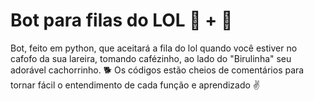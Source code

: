 # Bot para filas do LOL 🤖 + 🐍
Bot, feito em python, que aceitará a fila do lol quando você estiver no cafofo da sua lareira, tomando cafézinho, ao lado do "Birulinha" seu adorável cachorrinho. 🐕 
Os códigos estão cheios de comentários para tornar fácil o entendimento de cada função e aprendizado ✌
